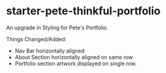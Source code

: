 # starter-pete-thinkful-portfolio

An upgrade in Styling for Pete's Portfolio.

Things Changed/Added:

* Nav Bar horizontally aligned
* About Section horizontally aligned on same row
* Portfolio section artwork displayed on single row.